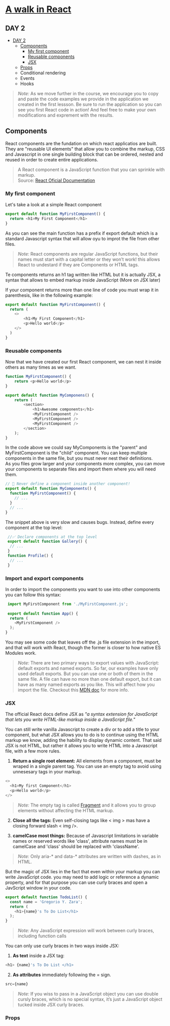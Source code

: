 # [A walk in React](/README.md)

## DAY 2

- [DAY 2](#day-2)
    - [Components](#components)
        - [My first component](#my-first-component)
        - [Reusable components](#reusable-components)
        - [JSX](#jsx)
    - [Props](#props)
    - Conditional rendering
    - Events
    - Hooks

> *Note:* As we move further in the course, we encourage you to copy and paste the code examples we provide in the application we created in the first lessson. Be sure to run the application so you can see you first React code in action! And feel free to make your own modifications and exprement with the results.   

## Components  

React components are the fundation on which react applicatios are built. They are "reusable UI elements" that allow you to combine the markup, CSS and Javascript in one single building block that can be ordered, nested and reused in order to create entire applications.

> A React component is a JavaScript function that you can sprinkle with markup.   
 Source: [React Oficial Documentation](https://react.dev/learn/your-first-component) 

### My first component

Let's take a look at a simple React component


```javascript
export default function MyFirstComponent() {
  return <h1>My First Component</h1>
}
```
As you can see the main function has a prefix if export default which is a standard Javascript syntax that will allow oyu to improt the file from other files.

> *Note:* React components are regular JavaScript functions, but their names must start with a capital letter or they won’t work! this allows React to undestard if they are Components or HTML tags.

Te components returns an h1 tag written like HTML but it is actually JSX, a syntax that allows to embed markup inside JavaScript (More on JSX later)

If your component returns more than one line of code you must wrap it in parenthesis, like in the following example:

```javascript
export default function MyFirstComponent() {
  return (
    <>
        <h1>My First Component</h1>
        <p>Hello world</p>
    </>
  )
}
```

### Reusable components

Now that we have created our first React component, we can nest it inside others as many times as we want. 

```javascript
function MyFirstComponent() {
    return <p>Hello world</p>
}

export default function MyComponens() {
    return (
        <section>
            <h1>Awesome components</h1>
            <MyFirstComponent />
            <MyFirstComponent />
            <MyFirstComponent />
        </section>
    );
}
```

In the code above we could say MyComponents is the "parent" and MyFirstComponent is the "child" component. You can keep multiple components in the same file, but you must never nest their definitions.   
As you files grow larger and your components more complex, you can move your components to separate files and import them where you will need them. 

```javascript
// 🔴 Never define a component inside another component!  
export default function MyComponents() {  
  function MyFirstComponent() {  
    // ...  
  }  
  // ...  
}
```

The snippet above is very slow and causes bugs. Instead, define every component at the top level:

```javascript
 //✅ Declare components at the top level  
 export default function Gallery() {  
  // ...  
 }  
 function Profile() {  
  // ...  
 }
```

### Import and export components

In order to import the components you want to use into other components you can follow this syntax:

```javascript
 import MyFirstComponent from './MyFirstComponent.js';
 
 export default function App() {  
  return (  
    <MyFirstComponent />  
  );  
}
```

You may see some code that leaves off the .js file extension in the import, and that will work with React, though the former is closer to how native ES Modules work.

> *Note:* There are two primary ways to export values with JavaScript: default exports and named exports. So far, our examples have only used default exports. But you can use one or both of them in the same file. A file can have no more than one default export, but it can have as many named exports as you like. This will affect how you import the file. Checkout this [MDN doc](https://developer.mozilla.org/en-US/docs/Web/JavaScript/Reference/Statements/import#description) for more info.


### JSX

The official React docs define JSX as *"a syntax extension for JavaScript that lets you write HTML-like markup inside a JavaScript file."*

You can still write vanilla Javascript to create a div or to add a title to your component, but what JSX allows you to do is to continue using the HTML markup we know, adding the hability to display dynamic content. That said JSX is not HTML, but rather it allows you to write HTML into a Javascript file, with a few more rules.

1. **Return a single root element:** All elements from a component, must be wraped in a single parent tag. You can use an empty tag to avoid using unnesesary tags in your markup. 

```javascript
<>
  <h1>My first Component</h1>
  <p>Hello world</p>
</>
```

> *Note:* The empty tag is called [Fragment](https://react.dev/reference/react/Fragment) and it allows you to group elements without affecting the HTML markup.

2. **Close all the tags:** Even self-closing tags like < img > mas have a closing forward slash < img />.

3. **camelCase most things:** Because of Javascript limitations in variable names or reserved words like 'class', attribute names must be in camelCase and 'class' should be replaced with 'className'. 

> *Note:* Only aria-* and data-* attributes are written with dashes, as in HTML.

But the magic of JSX lies in the fact that even within your markup you can write JavaScript code. you may need to add logic or reference a dynamic property, and for that purpose you can use curly braces and open a JavScript window in your code.

```javascript
export default function TodoList() {
  const name = 'Gregorio Y. Zara';
  return (
    <h1>{name}'s To Do List</h1>
  );
}
```

> *Note:* Any JavaScript expression will work between curly braces, including function calls 

You can only use curly braces in two ways inside JSX:

1. **As text** inside a JSX tag: 
```javascript
<h1> {name}'s To Do List </h1>
```
2. **As attributes** immediately following the = sign.   
```javascript
src={name}
``` 

> *Note:* If you wiss to pass in a JavaScript object you can use double cursly braces, which is no special syntax, it’s just a JavaScript object tucked inside JSX curly braces. 


### Props